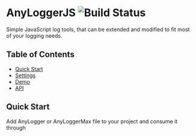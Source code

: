 AnyLoggerJS ![Build Status](https://travis-ci.org/kaufguy/AnyLogger.svg?branch=master)
=======================

Simple JavaScript log tools, that can be extended and modified to fit most of your logging needs.

## Table of Contents

* [Quick Start](#quick-start)
* [Settings](#settings)
* [Demo](#demo)
* [API](#api)

## Quick Start
Add AnyLogger or AnyLoggerMax file to your project and consume it through <script> or AMD loader.
Next, AnyLogger is ready to crate a logger instance and start logging. It comes with default behavior, but you might want to add setup settings. See [Settings](#settings) for more information.

```html
<html>
  <body>
    <script type="text/javascript" src="./anyLogger.js"></script>
    <script type="text/javascript">
      var loggerInst = AnyLogger.create();
      loggerInst.debug('hello world');
    </script>
  </body>
</html>
```

## Settings
AnyLogger accept setup settings in the 'create' call. Most of the settings can be changed on a later stage using the [API](#api).
```javascript
AnyLogger.create(settings);
```
| Setting                  | Values                                  | Description                                       |    
| ------------------------ | ----------------------------------------| --------------------------------------------------|
| logLevel                 | 'debug', 'info', 'warn', 'error', 'off' | set the log level from which you want to see logs |

## Demo
Check out demoLight and demoMax to see AnyLogger in action.

## API
### AnyLogger.create(settingsObj)

  * #### Description
    Returns AnyLogger instance to start logging.

  * #### Parameters
    settingsObj - (optional) setup [Settings](#settings) object.

### AnyLogger.getLoggerById(id)

  * #### Description
    retrieves AnyLogger instance by id. 

  * #### Parameters
    id - id of the instance. 

### AnyLogger.addPlugin(plugin)

  * #### Description
    registers a plugin class. 

  * #### Parameters
    plugin - plugin object with create function. 
    
## API - Instance

### loggerInst.debug(message, data)
### loggerInst.info(message, data)
### loggerInst.warn(message, data)
### loggerInst.error(message, data)

  * #### Description
    Logs the provided message with formatting and handling according to the data.

  * #### Parameters
    message - string messege
    data - (optional) object that can contain the properties 'module' and 'scope'. 

### loggerInst.logLevel(level)

  * #### Description
    Sets the logging level. Returns the log level.

  * #### Parameters
    level - (optional) logLevel string or object.

### AnyLogger.captureLogs(capture)

  * #### Description
    turn log capture on / off.

  * #### Parameters
    capture - boolean value. 

### AnyLogger.captureLogsLimit(limit)

  * #### Description
    set the limit of how many captured logs to store.

  * #### Parameters
    limit - integer value. 
    
### AnyLogger.flushCapturedLogsOnLimit(flushOnLimit)

  * #### Description
    configures if to [flush](#flushCapturedLogs) all the captured logs when it reaches the limit.

  * #### Parameters
    flushOnLimit - object that contains the properties 'logLevel': the minimum level of logs you want to flush and 'handlerTypes': which     handlers you want to log to.    
    
### AnyLogger.flushCapturedLogsOnError(flushOnError)

  * #### Description
    configures if to [flush](#flushCapturedLogs) all the captured logs, when an error level is logged. This is useful if you only interested in investigating errors and need extended data of the logs that could guid to that error.

  * #### Parameters
    flushOnError - object that contains the properties 'logLevel': the minimum level of logs you want to flush and 'handlerTypes': which     handlers you want to log to.
    
### AnyLogger.getCapturedLogs()

  * #### Description
    return the captured logs.
    
### [AnyLogger.flushCapturedLogs(logLevel, handlerTypes)](#flushCapturedLogs)

  * #### Description
    flush all the captured logs.
    
  * #### Parameters
    logLevel- the minimum level of logs you want to flush.
    handlerTypes- which handlers you want to log to.
